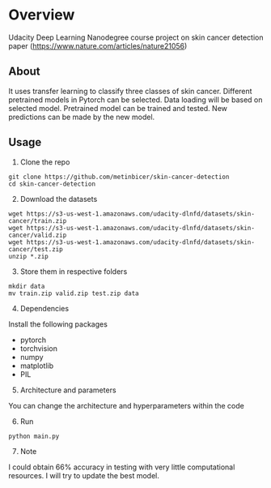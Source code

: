 # Overview
Udacity Deep Learning Nanodegree course project on skin cancer detection paper (https://www.nature.com/articles/nature21056)

## About
It uses transfer learning to classify three classes of skin cancer. Different pretrained models in Pytorch can be selected. Data loading will be based on selected model. Pretrained model can be trained and tested. New predictions can be made by the new model.

## Usage
1. Clone the repo
```
git clone https://github.com/metinbicer/skin-cancer-detection
cd skin-cancer-detection
```
 2. Download the datasets
```
wget https://s3-us-west-1.amazonaws.com/udacity-dlnfd/datasets/skin-cancer/train.zip
wget https://s3-us-west-1.amazonaws.com/udacity-dlnfd/datasets/skin-cancer/valid.zip
wget https://s3-us-west-1.amazonaws.com/udacity-dlnfd/datasets/skin-cancer/test.zip
unzip *.zip
```
 3. Store them in respective folders
```
mkdir data 
mv train.zip valid.zip test.zip data
```
4. Dependencies

Install the following packages
* pytorch
* torchvision
* numpy
* matplotlib
* PIL
5. Architecture and parameters

You can change the architecture and hyperparameters within the code

6. Run
```
python main.py
```
7. Note

I could obtain 66% accuracy in testing with very little computational resources. I will try to update the best model.
